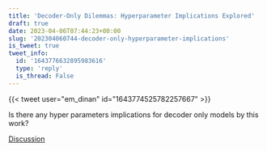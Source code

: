 ```yaml
---
title: 'Decoder-Only Dilemmas: Hyperparameter Implications Explored'
draft: true
date: 2023-04-06T07:44:23+00:00
slug: '202304060744-decoder-only-hyperparameter-implications'
is_tweet: true
tweet_info:
  id: '1643776632895983616'
  type: 'reply'
  is_thread: False
---
```




{{< tweet user="em_dinan" id="1643774525782257667" >}}

Is there any hyper parameters implications for decoder only models by this work?

[Discussion](https://x.com/sytelus/status/1643776632895983616)
